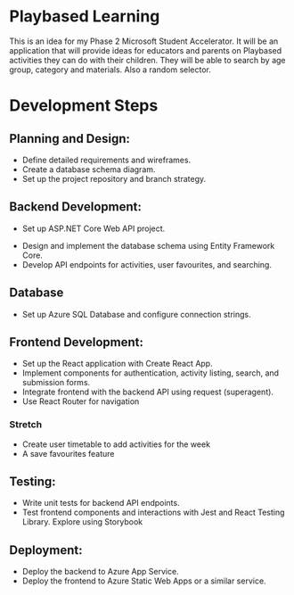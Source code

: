 # Playbased Learning

This is an idea for my Phase 2 Microsoft Student Accelerator. It will be an application that will provide ideas for educators and parents on Playbased activities they can do with their children. They will be able to search by age group, category and materials. Also a random selector. 


# Development Steps
## Planning and Design:

* Define detailed requirements and wireframes.
* Create a database schema diagram.
* Set up the project repository and branch strategy.

## Backend Development:

* Set up ASP.NET Core Web API project.
<!---* Implement user authentication with ASP.NET Identity.-->
* Design and implement the database schema using Entity Framework Core.
* Develop API endpoints for activities, user favourites, and searching.

## Database
* Set up Azure SQL Database and configure connection strings.

## Frontend Development:

* Set up the React application with Create React App.
* Implement components for authentication, activity listing, search, and submission forms.
* Integrate frontend with the backend API using request (superagent).
* Use React Router for navigation

 ### Stretch
 * Create user timetable to add activities for the week
 * A save favourites feature

## Testing:

* Write unit tests for backend API endpoints.
* Test frontend components and interactions with Jest and React Testing Library. Explore using Storybook


## Deployment:

* Deploy the backend to Azure App Service.
* Deploy the frontend to Azure Static Web Apps or a similar service.




